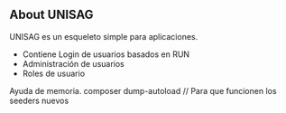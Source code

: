 
## About UNISAG

UNISAG es un esqueleto simple para aplicaciones.

- Contiene Login de usuarios basados en RUN
- Administración de usuarios
- Roles de usuario

Ayuda de memoria.
composer dump-autoload // Para que funcionen los seeders nuevos
